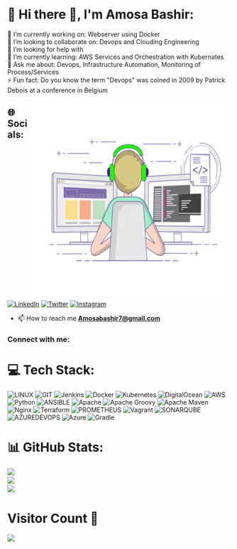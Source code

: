 # 💫 Hi there 👋, I'm Amosa Bashir:
🔭 I’m currently working on: Webserver using Docker<br>👯 I’m looking to collaborate on: Devops and Clouding Engineering<br>🤝 I’m looking for help with<br>🌱 I’m currently learning: AWS Services and Orchestration with Kubernates<br>💬 Ask me about: Devops, Infrastructure Automation, Monitoring of Process/Services <br>⚡ Fun fact: Do you know the term "Devops" was coined in 2009 by Patrick Debois at a conference in Belgium


<img align="right" src="https://raw.githubusercontent.com/mikonoid/mikonoid/main/images/gifs/coder3.gif" alt="Coding" width="450" height= "450" >


## 🌐 Socials:
[![LinkedIn](https://img.shields.io/badge/LinkedIn-%230077B5.svg?logo=linkedin&logoColor=white)](https://linkedin.com/in/amosa-bashir) [![Twitter](https://img.shields.io/badge/Twitter-%231DA1F2.svg?logo=Twitter&logoColor=white)](https://twitter.com/@amosa_bashir)
[![Instagram](https://img.shields.io/badge/Instagram-%23E4405F.svg?logo=Instagram&logoColor=white)](https://instagram.com/amosabashir) 

- 📫 How to reach me **Amosabashir7@gmail.com**

<h3 align="left">Connect with me:</h3>
<p align="left">
</p>

# 💻 Tech Stack:

![LINUX](https://img.shields.io/badge/Linux-FCC624?style=for-the-badge&logo=linux&logoColor=black) 
![GIT](https://img.shields.io/badge/Git-fc6d26?style=for-the-badge&logo=git&logoColor=white) 
![Jenkins](https://img.shields.io/badge/jenkins-%232C5263.svg?style=for-the-badge&logo=jenkins&logoColor=white)
![Docker](https://img.shields.io/badge/docker-%230db7ed.svg?style=for-the-badge&logo=docker&logoColor=white) ![Kubernetes](https://img.shields.io/badge/kubernetes-%23326ce5.svg?style=for-the-badge&logo=kubernetes&logoColor=white)
![DigitalOcean](https://img.shields.io/badge/DigitalOcean-%230167ff.svg?style=for-the-badge&logo=digitalOcean&logoColor=white) ![AWS](https://img.shields.io/badge/AWS-%23FF9900.svg?style=for-the-badge&logo=amazon-aws&logoColor=white)
![Python](https://img.shields.io/badge/python-3670A0?style=for-the-badge&logo=python&logoColor=ffdd54)
![ANSIBLE](https://img.shields.io/badge/ansible-%231A1918.svg?style=for-the-badge&logo=ansible&logoColor=white)
![Apache](https://img.shields.io/badge/apache-%23D42029.svg?style=for-the-badge&logo=apache&logoColor=white)
![Apache Groovy](https://img.shields.io/badge/Apache%20Groovy-4298B8.svg?style=for-the-badge&logo=Apache+Groovy&logoColor=white)  ![Apache Maven](https://img.shields.io/badge/Apache%20Maven-C71A36?style=for-the-badge&logo=Apache%20Maven&logoColor=white)  ![Nginx](https://img.shields.io/badge/nginx-%23009639.svg?style=for-the-badge&logo=nginx&logoColor=white)  ![Terraform](https://img.shields.io/badge/terraform-%235835CC.svg?style=for-the-badge&logo=terraform&logoColor=white) ![PROMETHEUS](https://img.shields.io/badge/prometheus-E6522C.svg?style=for-the-badge&logo=prometheus&logoColor=white&color=%23E6522C) ![Vagrant](https://img.shields.io/badge/vagrant-%231563FF.svg?style=for-the-badge&logo=vagrant&logoColor=white) ![SONARQUBE](https://img.shields.io/badge/sonarqube-4E9BCD.svg?style=for-the-badge&logo=sonarqube&logoColor=white&color=%234E9BCD) ![AZUREDEVOPS](https://img.shields.io/badge/azuredevops-0078D7.svg?style=for-the-badge&logo=azuredevops&logoColor=white&color=%230078D7) ![Azure](https://img.shields.io/badge/azure-%230072C6.svg?style=for-the-badge&logo=microsoftazure&logoColor=white) ![Gradle](https://img.shields.io/badge/Gradle-02303A.svg?style=for-the-badge&logo=Gradle&logoColor=white)
# 📊 GitHub Stats:
![](https://github-readme-stats.vercel.app/api?username=Amosa7&theme=dark&hide_border=false&include_all_commits=false&count_private=false)<br/>
![](https://github-readme-streak-stats.herokuapp.com/?user=Amosa7&theme=dark&hide_border=false)<br/>
![](https://github-readme-stats.vercel.app/api/top-langs/?username=Amosa7&theme=dark&hide_border=false&include_all_commits=false&count_private=false&layout=compact)


# Visitor Count 🤝 
[![](https://visitcount.itsvg.in/api?id=Amosa7&icon=0&color=0)](https://visitcount.itsvg.in)








<!-- Proudly created with GPRM ( https://gprm.itsvg.in ) -->

